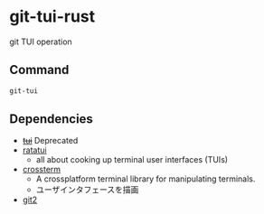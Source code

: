 # git-tui-rust

git TUI operation

## Command

```sh
git-tui
```

## Dependencies

- ~~[tui](https://crates.io/crates/tui)~~ Deprecated
- [ratatui](https://github.com/ratatui/ratatui)
  - all about cooking up terminal user interfaces (TUIs)
- [crossterm](https://crates.io/crates/crossterm)
  - A crossplatform terminal library for manipulating terminals.
  - ユーザインタフェースを描画
- [git2](https://crates.io/crates/git2)
